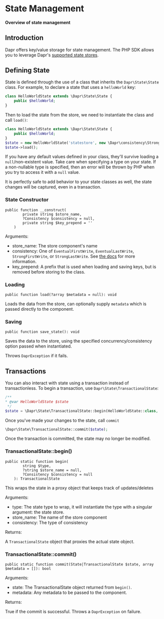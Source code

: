 # State Management

#### Overview of state management

## Introduction

Dapr offers key/value storage for state management. The PHP SDK allows you to leverage
Dapr's [supported state stores](https://docs.dapr.io/operations/components/setup-state-store/supported-state-stores/).

## Defining State

State is defined through the use of a class that inherits the `Dapr\State\State` class. For example, to declare a state
that uses a `helloWorld` key:

```php
class HelloWorldState extends \Dapr\State\State {
    public $helloWorld;
}
```

Then to load the state from the store, we need to instantiate the class and call `load()`:

```php
class HelloWorldState extends \Dapr\State\State {
    public $helloWorld;
}
$state = new HelloWorldState('statestore', new \Dapr\consistency\StrongFirstWrite());
$state->load();
```

If you have any default values defined in your class, they'll survive loading a `null`/non-existent value. Take care
when specifying a type on your state. If a non-nullable type is specified, then an error will be thrown by PHP when you
try to access it with a `null` value.

It is perfectly safe to add behavior to your state classes as well, the state changes will be captured, even in a
transaction.

### State Constructor

```
public function __construct(
        private string $store_name,
        ?Consistency $consistency = null,
        private string $key_prepend = ''
    )
```

Arguments:

- store_name: The store component's name
- consistency: One of `EventualFirstWrite`, `EventualLastWrite`, `StrongFirstWrite`, or `StrongLastWrite`.
  See [the docs](https://docs.dapr.io/reference/api/state_api/#concurrency) for more information.
- key_prepend: A prefix that is used when loading and saving keys, but is removed before storing to the class.

### Loading

```
public function load(?array $metadata = null): void
```

Loads the data from the store, can optionally supply `metadata` which is passed directly to the component.

### Saving

```
public function save_state(): void
```

Saves the data to the store, using the specified concurrency/consistency option passed when instantiated.

Throws `DaprException` if it fails.

## Transactions

You can also interact with state using a transaction instead of transactionless. To begin a transaction,
use `Dapr\State\TransactionalState`:

```php
/**
* @var HelloWorldState $state
 */
$state = \Dapr\State\TransactionalState::begin(HelloWorldState::class, 'statestore', new \Dapr\consistency\StrongFirstWrite());
```

Once you've made your changes to the state, call `commit`

```php
\Dapr\State\TransactionalState::commit($state);
```

Once the transaction is committed, the state may no longer be modified.

### TransactionalState::begin()

```
public static function begin(
        string $type,
        ?string $store_name = null,
        ?Consistency $consistency = null
    ): TransactionalState
```

This wraps the state in a proxy object that keeps track of updates/deletes

Arguments:

- type: The state type to wrap, it will instantiate the type with a singular argument: the state store.
- store_name: The name of the store component
- consistency: The type of consistency

Returns:

A `TransactionalState` object that proxies the actual state object.

### TransactionalState::commit()

```
public static function commit(State|TransactionalState $state, array $metadata = []): bool
```

Arguments:

- state: The TransactionalState object returned from `begin()`.
- metadata: Any metadata to be passed to the component.

Returns:

True if the commit is successful. Throws a `DaprException` on failure.
